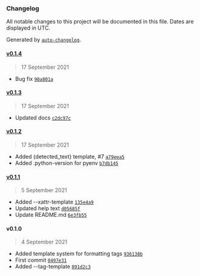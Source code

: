 ### Changelog

All notable changes to this project will be documented in this file. Dates are displayed in UTC.

Generated by [`auto-changelog`](https://github.com/CookPete/auto-changelog).

#### [v0.1.4](https://github.com/RhetTbull/exif2findertags/compare/v0.1.3...v0.1.4)

> 17 September 2021

- Bug fix [`90a801a`](https://github.com/RhetTbull/exif2findertags/commit/90a801a7459f7d5e378deb3c3a6e830b97de58f1)

#### [v0.1.3](https://github.com/RhetTbull/exif2findertags/compare/v0.1.2...v0.1.3)

> 17 September 2021

- Updated docs [`c2dc97c`](https://github.com/RhetTbull/exif2findertags/commit/c2dc97cebe226215054b11e238b788d9e4174244)

#### [v0.1.2](https://github.com/RhetTbull/exif2findertags/compare/v0.1.1...v0.1.2)

> 17 September 2021

- Added {detected_text} template, #7 [`a79eea5`](https://github.com/RhetTbull/exif2findertags/commit/a79eea5972d79f123198465e1f95568c60c32c21)
- Added .python-version for pyenv [`b7db145`](https://github.com/RhetTbull/exif2findertags/commit/b7db145fe0f54ba12fa49afade1d93f355cfd040)

#### [v0.1.1](https://github.com/RhetTbull/exif2findertags/compare/v0.1.0...v0.1.1)

> 5 September 2021

- Added --xattr-template [`135e4a9`](https://github.com/RhetTbull/exif2findertags/commit/135e4a9ab727b1e4409894d679d609b1d0bfbc4e)
- Updated help text [`d05685f`](https://github.com/RhetTbull/exif2findertags/commit/d05685fbc36c35035ded51527a100d138890448e)
- Update README.md [`6e3fb55`](https://github.com/RhetTbull/exif2findertags/commit/6e3fb55f0f4b6327a4b3c4150131ae47386d692d)

#### v0.1.0

> 4 September 2021

- Added template system for formatting tags [`936138b`](https://github.com/RhetTbull/exif2findertags/commit/936138b6a91f19dc7acee96b814f9ae2880c2a58)
- First commit [`0497e31`](https://github.com/RhetTbull/exif2findertags/commit/0497e31531ccbbb1b6b957a4104f4ad8557eadd6)
- Added --tag-template [`891d2c3`](https://github.com/RhetTbull/exif2findertags/commit/891d2c31d3e2e25546989a48954db8db2eeccdda)
